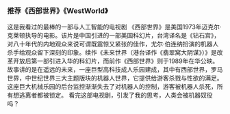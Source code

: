 ### 推荐《西部世界》《WestWorld》
这是我看过的最棒的一部与人工智能的电视剧
《西部世界》是美国1973年迈克尔·克莱顿执导的电影。该片是中国引进的一部美国科幻片，台湾译名是《钻石宫》，对八十年代的内地观众来说可谓既震惊又紧张的佳作，尤尔·伯连纳扮演的机器人杀手给观众留下深刻的印象。续作《未来世界（港台译作《翡翠窝大阴谋》）》是改革开放后第一部引进入华的科幻片，而前作《西部世界》则于1989年在华公映。
故事讲的是在遥远的未来，一座巨型高科技成人乐园建成，其中有西部世界，罗马世界，中世纪世界三大主题版块的机器人世界，它提供给游客杀戮与性欲的满足。这座巨大机械乐园的后台监控渐渐失去了对机器人的控制，游客被机器人杀死，所有想逃离者都被锁定。
看完这部电视剧，引发了我的思考，人类会被机器奴役吗？
